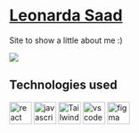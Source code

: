 # [Leonarda Saad](https://leonardasaad.github.io/)

Site to show a little about me :)

![](https://i.imgur.com/mqzMtw3.png)

## Technologies used
<div align="left">
  <img src="https://cdn.jsdelivr.net/gh/devicons/devicon/icons/react/react-original.svg" height="40" alt="react logo"  />
  <img src="https://cdn.jsdelivr.net/gh/devicons/devicon/icons/javascript/javascript-original.svg" height="40" alt="javascript logo"  />
  <img src="https://cdn.jsdelivr.net/gh/devicons/devicon@latest/icons/tailwindcss/tailwindcss-original.svg" height="40" alt="TailwindCSS logo" />
  <img src="https://cdn.jsdelivr.net/gh/devicons/devicon@latest/icons/vitejs/vitejs-original.svg" height="40" alt="vscode logo" />
  <img src="https://cdn.jsdelivr.net/gh/devicons/devicon/icons/figma/figma-original.svg" height="40" alt="figma logo"  />
</div>
